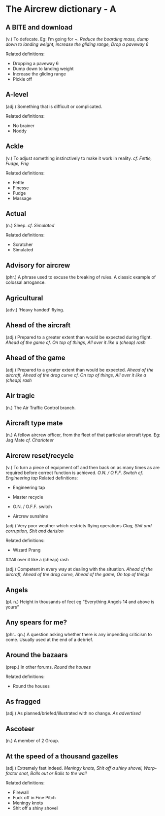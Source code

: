 # The Aircrew dictionary - A

## A BITE and download

(v.) To defecate. Eg: I’m going for ~. _Reduce the boarding mass, dump down to landing weight, increase the gliding range, Drop a paveway 6_

Related definitions:
- Dropping a paveway 6
- Dump down to landing weight
- Increase the gliding range
- Pickle off


## A-level

(adj.) Something that is difficult or complicated.

Related definitions:
- No brainer
- Noddy


## Ackle

(v.) To adjust something instinctively to make it work in reality. _cf. Fettle, Fudge, Frig_

Related definitions:

- Fettle
- Finesse
- Fudge
- Massage
     
## Actual

(n.) Sleep. _cf. Simulated_

Related definitions:
- Scratcher
- Simulated


## Advisory for aircrew

(phr.) A phrase used to excuse the breaking of rules. A classic example of colossal arrogance.

## Agricultural

(adv.) ‘Heavy handed’ flying.

## Ahead of the aircraft

(adj.) Prepared to a greater extent than would be expected during flight. _Ahead of the game cf. On top of things, All over it like a (cheap) rash_


## Ahead of the game

(adj.) Prepared to a greater extent than would be expected. _Ahead of the aircraft, Ahead of the drag curve cf. On top of things, All over it like a (cheap) rash_


## Air tragic

(n.) The Air Traffic Control branch.


## Aircraft type mate

(n.) A fellow aircrew officer, from the fleet of that particular aircraft type. Eg: Jag Mate _cf. Charioteer_

## Aircrew reset/recycle

(v.) To turn a piece of equipment off and then back on as many times as are required before correct function is achieved. _O.N. / O.F.F. Switch cf. Engineering tap_
Related definitions:

- Engineering tap
- Master recycle
- O.N. / O.F.F. switch

- Aircrew sunshine

(adj.) Very poor weather which restricts flying operations _Clag, Shit and corruption, Shit and derision_

Related definitions:

- Wizard Prang

##All over it like a (cheap) rash

(adj.) Competent in every way at dealing with the situation. _Ahead of the aircraft, Ahead of the drag curve, Ahead of the game, On top of things_


## Angels

(pl. n.) Height in thousands of feet eg “Everything Angels 14 and above is yours”


## Any spears for me?

(phr.. qn.) A question asking whether there is any impending criticism to come. Usually used at the end of a debrief.

## Around the bazaars

(prep.) In other forums. _Round the houses_

Related definitions:

- Round the houses

## As fragged

(adj.) As planned/briefed/illustrated with no change. _As advertised_


## Ascoteer

(n.) A member of 2 Group.

## At the speed of a thousand gazelles

(adj.) Extremely fast indeed. _Meningy knots, Shit off a shiny shovel, Warp-factor snot, Balls out or Balls to the wall_

Related definitions:

- Firewall
- Fuck off in Fine Pitch
- Meningy knots
- Shit off a shiny shovel



